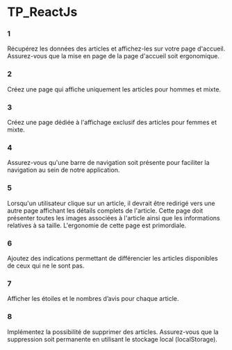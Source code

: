 # TP_ReactJs

### 1
Récupérez les données des articles et affichez-les sur votre page
d'accueil. Assurez-vous que la mise en page de la page d'accueil soit
ergonomique.

### 2
Créez une page qui affiche uniquement les articles pour hommes et
mixte.

### 3
Créez une page dédiée à l'affichage exclusif des articles pour femmes et
mixte.

### 4
Assurez-vous qu'une barre de navigation soit présente pour faciliter la
navigation au sein de notre application.

### 5
Lorsqu'un utilisateur clique sur un article, il devrait être redirigé vers une
autre page affichant les détails complets de l'article. Cette page doit
présenter toutes les images associées à l'article ainsi que les informations
relatives à sa taille. L'ergonomie de cette page est primordiale.

### 6 
Ajoutez des indications permettant de différencier les articles
disponibles de ceux qui ne le sont pas.

### 7
Afficher les étoiles et le nombres d’avis pour chaque article.

### 8
Implémentez la possibilité de supprimer des articles. Assurez-vous que la
suppression soit permanente en utilisant le stockage local (localStorage).
